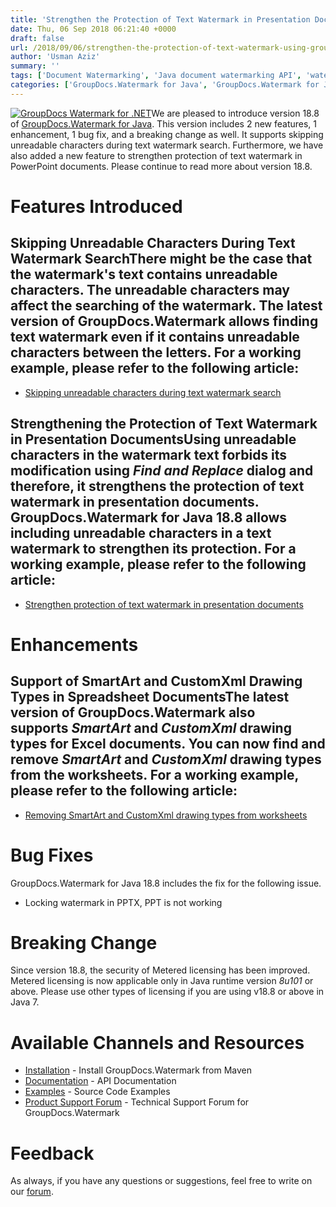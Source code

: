 ```yaml
---
title: 'Strengthen the Protection of Text Watermark in Presentation Documents using GroupDocs.Watermark for Java 18.8'
date: Thu, 06 Sep 2018 06:21:40 +0000
draft: false
url: /2018/09/06/strengthen-the-protection-of-text-watermark-using-groupdocs.watermark-for-java-18.8/
author: 'Usman Aziz'
summary: ''
tags: ['Document Watermarking', 'Java document watermarking API', 'watermarking API for Java']
categories: ['GroupDocs.Watermark for Java', 'GroupDocs.Watermark for Java Releases', 'GroupDocs.Watermark Product Family']
---
```


[![GroupDocs Watermark for .NET](http://blog.groupdocs.com/wp-content/uploads/sites/4/2018/01/groupdocs-watermark-java.png)](https://products.groupdocs.com/watermark/java)We are pleased to introduce version 18.8 of [GroupDocs.Watermark for Java](https://products.groupdocs.com/watermark/java). This version includes 2 new features, 1 enhancement, 1 bug fix, and a breaking change as well. It supports skipping unreadable characters during text watermark search. Furthermore, we have also added a new feature to strengthen protection of text watermark in PowerPoint documents. Please continue to read more about version 18.8.

# Features Introduced

## Skipping Unreadable Characters During Text Watermark SearchThere might be the case that the watermark's text contains unreadable characters. The unreadable characters may affect the searching of the watermark. The latest version of GroupDocs.Watermark allows finding text watermark even if it contains unreadable characters between the letters. For a working example, please refer to the following article:

*   [Skipping unreadable characters during text watermark search](https://docs.groupdocs.com/watermark/java/)

## Strengthening the Protection of Text Watermark in Presentation DocumentsUsing unreadable characters in the watermark text forbids its modification using _Find and Replace_ dialog and therefore, it strengthens the protection of text watermark in presentation documents. GroupDocs.Watermark for Java 18.8 allows including unreadable characters in a text watermark to strengthen its protection. For a working example, please refer to the following article:

*   [Strengthen protection of text watermark in presentation documents](https://docs.groupdocs.com/watermark/java/)

# Enhancements

## Support of SmartArt and CustomXml Drawing Types in Spreadsheet DocumentsThe latest version of GroupDocs.Watermark also supports **_SmartArt_** and **_CustomXml_** drawing types for Excel documents. You can now find and remove **_SmartArt_** and **_CustomXml_** drawing types from the worksheets. For a working example, please refer to the following article:

*   [Removing SmartArt and CustomXml drawing types from worksheets](https://docs.groupdocs.com/watermark/java/)

# Bug Fixes

GroupDocs.Watermark for Java 18.8 includes the fix for the following issue.

*   Locking watermark in PPTX, PPT is not working

# Breaking Change

Since version 18.8, the security of Metered licensing has been improved. Metered licensing is now applicable only in Java runtime version _8u101_ or above. Please use other types of licensing if you are using v18.8 or above in Java 7.

# Available Channels and Resources

*   [Installation](https://artifact.groupdocs.com/webapp/#/artifacts/browse/tree/General/repo/com/groupdocs/groupdocs-watermark/maven-metadata.xml) - Install GroupDocs.Watermark from Maven
*   [Documentation](https://docs.groupdocs.com/watermark/java/ "Watermark API documentation") - API Documentation
*   [Examples](https://github.com/groupdocs-watermark/GroupDocs.Watermark-for-Java "How to use Watermark API") - Source Code Examples
*   [Product Support Forum](https://forum.groupdocs.com/c/watermark) - Technical Support Forum for GroupDocs.Watermark

# Feedback

As always, if you have any questions or suggestions, feel free to write on our [forum](https://forum.groupdocs.com/ "Technical Support Forum").




